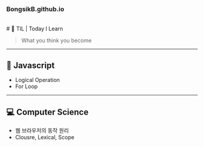 ### BongsikB.github.io
<br>
# 🌱 TIL | Today I Learn

>What you think you become

<hr>

## 📌 Javascript
* Logical Operation
* For Loop 
<hr>

## 💻 Computer Science
* 웹 브라우저의 동작 원리
* Clousre, Lexical, Scope

